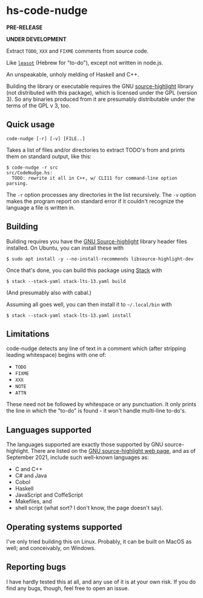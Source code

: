 # hs-code-nudge

**PRE-RELEASE**

**UNDER DEVELOPMENT**

Extract `TODO`, `XXX` and `FIXME` comments from source code.

Like [`leasot`][leasot] (Hebrew for "to-do"), except not written in node.js.

[leasot]: https://github.com/pgilad/leasot

An unspeakable, unholy melding of Haskell and C++.

Building the library or executable requires the GNU [source-highlight][source-highlight] library
(not distributed with this package), which is licensed under the GPL (version 3).
So any binaries produced from it are presumably distributable under the terms of the GPL v 3,
too.

[source-highlight]: https://www.gnu.org/software/src-highlite/

## Quick usage

```
code-nudge [-r] [-v] [FILE..]
```

Takes a list of files and/or directories to extract TODO's from and prints them
on standard output, like this:

```
$ code-nudge -r src
src/CodeNudge.hs:
  TODO: rewrite it all in C++, w/ CLI11 for command-line option parsing.
```

The `-r` option processes any directories in the list recursively. 
The `-v` option makes the program report on standard error if it couldn't
recognize the language a file is written in.

## Building

Building requires you have the [GNU Source-highlight][gnu-shl-lib] library header files
installed. On Ubuntu, you can install these with

```
$ sudo apt install -y --no-install-recommends libsource-highlight-dev
```

Once that's done, you can build this package using [Stack][stack] with

```
$ stack --stack-yaml stack-lts-13.yaml build
```

(And presumably also with cabal.)

[gnu-shl-lib]: https://www.gnu.org/software/src-highlite/source-highlight-lib.html
[stack]: https://github.com/commercialhaskell/stack

Assuming all goes well, you can then install it to `~/.local/bin` with

```
$ stack --stack-yaml stack-lts-13.yaml install
```

## Limitations

code-nudge detects any line of text in a comment which (after stripping leading
whitespace) begins with one of:

- `TODO`
- `FIXME`
- `XXX`
- `NOTE`
- `ATTN`

These need not be followed by whitespace or any punctuation. It only prints the
line in which the "to-do" is found - it won't handle multi-line to-do's.

## Languages supported

The languages supported are exactly those supported by
GNU source-highlight. There are listed on the [GNU source-highlight
web page][source-highlight], and as of September 2021, include such
well-known languages as:

- C and C++
- C# and Java
- Cobol
- Haskell
- JavaScript and CoffeScript
- Makefiles, and
- shell script (what sort? I don't know, the page doesn't say).

## Operating systems supported

I've only tried building this on Linux. Probably, it can be built on MacOS as
well; and conceivably, on Windows.

## Reporting bugs

I have hardly tested this at all, and any use of it is at your own risk.
If you do find any bugs, though, feel free to open an issue.

